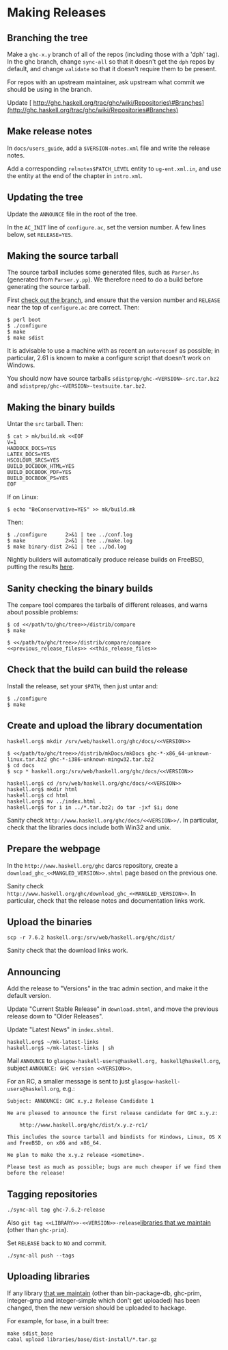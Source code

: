 # Making Releases

## Branching the tree


Make a `ghc-x.y` branch of all of the repos (including those with a 'dph' tag). In the ghc branch, change `sync-all` so that it doesn't get the `dph` repos by default, and change `validate` so that it doesn't require them to be present.


For repos with an upstream maintainer, ask upstream what commit we should be using in the branch.


Update [ http://ghc.haskell.org/trac/ghc/wiki/Repositories\#Branches](http://ghc.haskell.org/trac/ghc/wiki/Repositories#Branches)

## Make release notes


In `docs/users_guide`, add a `$VERSION-notes.xml` file and write the release notes.


Add a corresponding `relnotes$PATCH_LEVEL` entity to `ug-ent.xml.in`, and use the entity at the end of the chapter in `intro.xml`.

## Updating the tree


Update the `ANNOUNCE` file in the root of the tree.


In the `AC_INIT` line of `configure.ac`, set the version number. A few lines below, set `RELEASE=YES`.

## Making the source tarball


The source tarball includes some generated files, such as `Parser.hs` (generated from `Parser.y.pp`). We therefore need to do a build before generating the source tarball.


First [check out the branch](building/getting-the-sources#getting-a-branch), and ensure that the version number and `RELEASE` near the top of `configure.ac` are correct. Then:

```wiki
$ perl boot
$ ./configure
$ make
$ make sdist
```


It is advisable to use a machine with as recent an `autoreconf` as possible; in particular, 2.61 is known to make a configure script that doesn't work on Windows.


You should now have source tarballs `sdistprep/ghc-<VERSION>-src.tar.bz2` and `sdistprep/ghc-<VERSION>-testsuite.tar.bz2`.

## Making the binary builds


Untar the `src` tarball. Then:

```wiki
$ cat > mk/build.mk <<EOF
V=1
HADDOCK_DOCS=YES
LATEX_DOCS=YES
HSCOLOUR_SRCS=YES
BUILD_DOCBOOK_HTML=YES
BUILD_DOCBOOK_PDF=YES
BUILD_DOCBOOK_PS=YES
EOF
```


If on Linux:

```wiki
$ echo "BeConservative=YES" >> mk/build.mk
```


Then:

```wiki
$ ./configure      2>&1 | tee ../conf.log
$ make             2>&1 | tee ../make.log
$ make binary-dist 2>&1 | tee ../bd.log
```


Nightly builders will automatically produce release builds on FreeBSD, putting the results [ here](http://haskell.inf.elte.hu/ghc/dist/freebsd8/).

## Sanity checking the binary builds


The `compare` tool compares the tarballs of different releases, and warns about possible problems:

```wiki
$ cd <</path/to/ghc/tree>>/distrib/compare
$ make
```

```wiki
$ <</path/to/ghc/tree>>/distrib/compare/compare <<previous_release_files>> <<this_release_files>>
```

## Check that the build can build the release


Install the release, set your `$PATH`, then just untar and:

```wiki
$ ./configure
$ make
```

## Create and upload the library documentation

```wiki
haskell.org$ mkdir /srv/web/haskell.org/ghc/docs/<<VERSION>>
```

```wiki
$ <</path/to/ghc/tree>>/distrib/mkDocs/mkDocs ghc-*-x86_64-unknown-linux.tar.bz2 ghc-*-i386-unknown-mingw32.tar.bz2
$ cd docs
$ scp * haskell.org:/srv/web/haskell.org/ghc/docs/<<VERSION>>
```

```wiki
haskell.org$ cd /srv/web/haskell.org/ghc/docs/<<VERSION>>
haskell.org$ mkdir html
haskell.org$ cd html
haskell.org$ mv ../index.html .
haskell.org$ for i in ../*.tar.bz2; do tar -jxf $i; done
```


Sanity check `http://www.haskell.org/ghc/docs/<<VERSION>>/`. In particular, check that the libraries docs include both Win32 and unix.

## Prepare the webpage


In the `http://www.haskell.org/ghc` darcs repository, create a `download_ghc_<<MANGLED_VERSION>>.shtml` page based on the previous one.


Sanity check `http://www.haskell.org/ghc/download_ghc_<<MANGLED_VERSION>>`. In particular, check that the release notes and documentation links work.

## Upload the binaries

```wiki
scp -r 7.6.2 haskell.org:/srv/web/haskell.org/ghc/dist/
```


Sanity check that the download links work.

## Announcing


Add the release to "Versions" in the trac admin section, and make it the default version.


Update "Current Stable Release" in `download.shtml`, and move the previous release down to "Older Releases".


Update "Latest News" in `index.shtml`.

```wiki
haskell.org$ ~/mk-latest-links
haskell.org$ ~/mk-latest-links | sh
```


Mail `ANNOUNCE` to `glasgow-haskell-users@haskell.org, haskell@haskell.org`, subject `ANNOUNCE: GHC version <<VERSION>>`.


For an RC, a smaller message is sent to just `glasgow-haskell-users@haskell.org`, e.g.:

```wiki
Subject: ANNOUNCE: GHC x.y.z Release Candidate 1

We are pleased to announce the first release candidate for GHC x.y.z:

    http://www.haskell.org/ghc/dist/x.y.z-rc1/

This includes the source tarball and bindists for Windows, Linux, OS X and FreeBSD, on x86 and x86_64.

We plan to make the x.y.z release <sometime>.

Please test as much as possible; bugs are much cheaper if we find them
before the release!
```

## Tagging repositories

```wiki
./sync-all tag ghc-7.6.2-release
```


Also `git tag <<LIBRARY>>-<<VERSION>>-release`[libraries that we maintain](repositories) (other than `ghc-prim`).


Set `RELEASE` back to `NO` and commit.

```wiki
./sync-all push --tags
```

## Uploading libraries


If any library [that we maintain](repositories) (other than bin-package-db, ghc-prim, integer-gmp and integer-simple which don't get uploaded) has been changed, then the new version should be uploaded to hackage.


For example, for `base`, in a built tree:

```wiki
make sdist_base
cabal upload libraries/base/dist-install/*.tar.gz
```